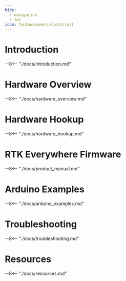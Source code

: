 ```yaml
---
hide:
  - navigation
  - toc
icon: fontawesome/solid/scroll
---
```


# Introduction
--8<-- "./docs/introduction.md"

# Hardware Overview
--8<-- "./docs/hardware_overview.md"

# Hardware Hookup
--8<-- "./docs/hardware_hookup.md"

# RTK Everywhere Firmware
--8<-- "./docs/product_manual.md"

# Arduino Examples
--8<-- "./docs/arduino_examples.md"

# Troubleshooting
--8<-- "./docs/troubleshooting.md"

# Resources
--8<-- "./docs/resources.md"
